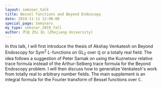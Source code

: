 ```yaml
---
layout: seminar_talk
title: Bessel functions and Beyond Endoscopy
date: 2019-11-11 12:00:00
special_page: Seminars
my_type: seminar_2019_fall
author: 齐治 Zhi Qi (Zhejiang University)
---
```


In this talk, I will first introduce the thesis of Akshay Venkatesh on Beyond Endoscopy
for Sym<sup>2</sup> *L*-functions on GL<sub>2</sub> over ℚ or a totally real field.
The idea follows a suggestion of Peter Sarnak on using the Kuznetsov relative trace formula
instead of the Arthur-Selberg trace formula for the Beyond Endoscopy problem.
I will then discuss how to generalize Venkatesh's work from totally real to
arbitrary number fields. The main supplement is an integral formula for the
Fourier transform of Bessel functions over ℂ.

